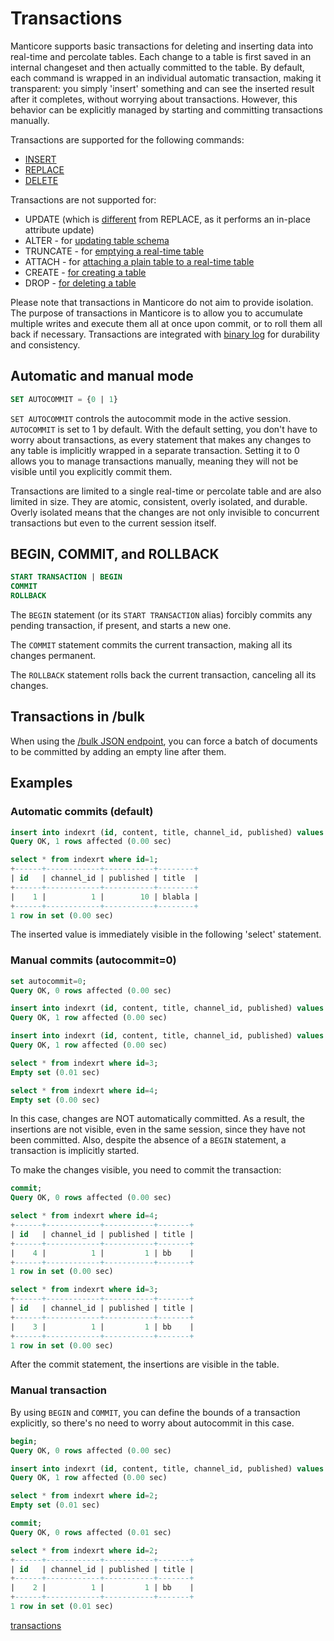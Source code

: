 # Transactions

Manticore supports basic transactions for deleting and inserting data into real-time and percolate tables. Each change to a table is first saved in an internal changeset and then actually committed to the table. By default, each command is wrapped in an individual automatic transaction, making it transparent: you simply 'insert' something and can see the inserted result after it completes, without worrying about transactions. However, this behavior can be explicitly managed by starting and committing transactions manually.

Transactions are supported for the following commands:
* [INSERT](../Data_creation_and_modification/Adding_documents_to_a_table/Adding_documents_to_a_real-time_table.md)
* [REPLACE](../Data_creation_and_modification/Updating_documents/REPLACE.md)
* [DELETE](../Data_creation_and_modification/Deleting_documents.md)

Transactions are not supported for:
* UPDATE (which is [different](../Data_creation_and_modification/Updating_documents/REPLACE_vs_UPDATE.md) from REPLACE, as it performs an in-place attribute update)
* ALTER - for [updating table schema](../Updating_table_schema_and_settings.md)
* TRUNCATE - for [emptying a real-time table](../Emptying_a_table.md)
* ATTACH - for [attaching a plain table to a real-time table](../Data_creation_and_modification/Adding_data_from_external_storages/Adding_data_to_tables/Attaching_a_plain_table_to_RT_table.md)
* CREATE - [for creating a table](../Creating_a_table/Local_tables.md)
* DROP - [for deleting a table](../Deleting_a_table.md)

Please note that transactions in Manticore do not aim to provide isolation. The purpose of transactions in Manticore is to allow you to accumulate multiple writes and execute them all at once upon commit, or to roll them all back if necessary. Transactions are integrated with [binary log](../Logging/Binary_logging.md) for durability and consistency.

## Automatic and manual mode

```sql
SET AUTOCOMMIT = {0 | 1}
```

`SET AUTOCOMMIT` controls the autocommit mode in the active session. `AUTOCOMMIT` is set to 1 by default. With the default setting, you don't have to worry about transactions, as every statement that makes any changes to any table is implicitly wrapped in a separate transaction. Setting it to 0 allows you to manage transactions manually, meaning they will not be visible until you explicitly commit them.

Transactions are limited to a single real-time or percolate table and are also limited in size. They are atomic, consistent, overly isolated, and durable. Overly isolated means that the changes are not only invisible to concurrent transactions but even to the current session itself.

## BEGIN, COMMIT, and ROLLBACK

```sql
START TRANSACTION | BEGIN
COMMIT
ROLLBACK
```

The `BEGIN` statement (or its `START TRANSACTION` alias) forcibly commits any pending transaction, if present, and starts a new one.

The `COMMIT` statement commits the current transaction, making all its changes permanent.

The `ROLLBACK` statement rolls back the current transaction, canceling all its changes.

## Transactions in /bulk

When using the [/bulk JSON endpoint](../Data_creation_and_modification/Adding_documents_to_a_table/Adding_documents_to_a_real-time_table.md?client=JSON#Bulk-adding-documents), you can force a batch of documents to be committed by adding an empty line after them.

## Examples

### Automatic commits (default)

```sql
insert into indexrt (id, content, title, channel_id, published) values (1, 'aa', 'blabla', 1, 10);
Query OK, 1 rows affected (0.00 sec)

select * from indexrt where id=1;
+------+------------+-----------+--------+
| id   | channel_id | published | title  |
+------+------------+-----------+--------+
|    1 |          1 |        10 | blabla |
+------+------------+-----------+--------+
1 row in set (0.00 sec)
```

The inserted value is immediately visible in the following 'select' statement.

### Manual commits (autocommit=0)

```sql
set autocommit=0;
Query OK, 0 rows affected (0.00 sec)

insert into indexrt (id, content, title, channel_id, published) values (3, 'aa', 'bb', 1, 1);
Query OK, 1 row affected (0.00 sec)

insert into indexrt (id, content, title, channel_id, published) values (4, 'aa', 'bb', 1, 1);
Query OK, 1 row affected (0.00 sec)

select * from indexrt where id=3;
Empty set (0.01 sec)

select * from indexrt where id=4;
Empty set (0.00 sec)
```

In this case, changes are NOT automatically committed. As a result, the insertions are not visible, even in the same session, since they have not been committed. Also, despite the absence of a `BEGIN` statement, a transaction is implicitly started.

To make the changes visible, you need to commit the transaction:

```sql
commit;
Query OK, 0 rows affected (0.00 sec)

select * from indexrt where id=4;
+------+------------+-----------+-------+
| id   | channel_id | published | title |
+------+------------+-----------+-------+
|    4 |          1 |         1 | bb    |
+------+------------+-----------+-------+
1 row in set (0.00 sec)

select * from indexrt where id=3;
+------+------------+-----------+-------+
| id   | channel_id | published | title |
+------+------------+-----------+-------+
|    3 |          1 |         1 | bb    |
+------+------------+-----------+-------+
1 row in set (0.00 sec)
```

After the commit statement, the insertions are visible in the table.

### Manual transaction

By using `BEGIN` and `COMMIT`, you can define the bounds of a transaction explicitly, so there's no need to worry about autocommit in this case.

```sql
begin;
Query OK, 0 rows affected (0.00 sec)

insert into indexrt (id, content, title, channel_id, published) values (2, 'aa', 'bb', 1, 1);
Query OK, 1 row affected (0.00 sec)

select * from indexrt where id=2;
Empty set (0.01 sec)

commit;
Query OK, 0 rows affected (0.01 sec)

select * from indexrt where id=2;
+------+------------+-----------+-------+
| id   | channel_id | published | title |
+------+------------+-----------+-------+
|    2 |          1 |         1 | bb    |
+------+------------+-----------+-------+
1 row in set (0.01 sec)
```

[transactions](https://github.com/manticoresoftware/manticoresearch/tree/master/manual/Data_creation_and_modification/Transactions.md)

<!-- proofread -->
